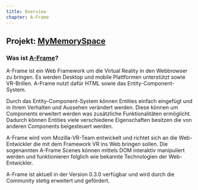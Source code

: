 ```yaml
---
title: Overview
chapter: A-Frame
---
```

## Projekt: [MyMemorySpace](https://github.com/oxanaZh/MyMemorySpace.git)


### Was ist [A-Frame](https://aframe.io/)?
A-Frame ist ein Web Framework um die Virtual Reality in den Webbrowser zu bringen.
Es werden Desktop und mobile Plattformen unterstützt sowie VR-Brillen.
A-Frame nutzt dafür HTML sowie das Entity-Component-System.

Durch das Entity-Component-System können Entities einfach eingefügt und in
ihrem Verhalten und Aussehen verändert werden. Diese können um Components
erweitert werden was zusätzliche Funktionalitäten ermöglicht. Dadurch können
Entities viele verschiedene Eigenschaften besitzen die von anderen Components
beigesteuert werden.

A-Frame wird vom Mozilla-VR-Team entwickelt und richtet sich an die Web-Entwickler
die mit dem Framework VR ins Web bringen sollen. Die sogenannten A-Frame Scenes
können mittels DOM interaktiv manipuliert werden und funktionieren folglich
wie bekannte Technologien der Web-Entwickler.

A-Frame ist aktuell in der Version 0.3.0 verfügbar und wird durch die Community
stetig erweitert und gefördert.
